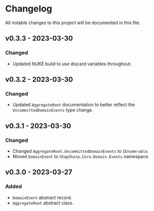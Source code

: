 # Changelog

All notable changes to this project will be documented in this file.

## v0.3.3 - 2023-03-30

### Changed

- Updated NUKE build to use discard variables throughout.

## v0.3.2 - 2023-03-30

### Changed

- Updated `AggregateRoot` documentation to better reflect the `UncommittedDomainEvents` type change.

## v0.3.1 - 2023-03-30

### Changed

- Changed `AggregateRoot.UncommittedDomainEvents` to `IEnumerable`.
- Moved `DomainEvent` to `ShopSharp.Core.Domain.Events` namespace.

## v0.3.0 - 2023-03-27

### Added

- `DomainEvent` abstract record.
- `AggregateRoot` abstract class.